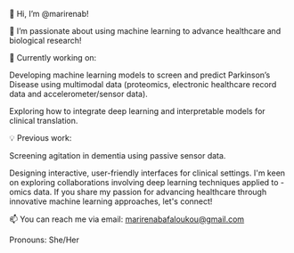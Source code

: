 👋 Hi, I’m @marirenab!

👀 I’m passionate about using machine learning to advance healthcare and biological research!

🌱 Currently working on:

Developing machine learning models to screen and predict Parkinson’s Disease using multimodal data (proteomics, electronic healthcare record data and accelerometer/sensor data).

Exploring how to integrate deep learning and interpretable models for clinical translation.

💡 Previous work:

Screening agitation in dementia using passive sensor data.

Designing interactive, user-friendly interfaces for clinical settings.
I'm keen on exploring collaborations involving deep learning techniques applied to -omics data. If you share my passion for advancing healthcare through innovative machine learning approaches, let's connect!

📫 You can reach me via email: marirenabafaloukou@gmail.com

 Pronouns: She/Her


<!---
marirenab/marirenab is a ✨ special ✨ repository because its `README.md` (this file) appears on your GitHub profile.
You can click the Preview link to take a look at your changes.
--->
